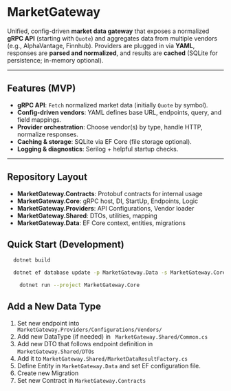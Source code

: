 # MarketGateway

Unified, config-driven **market data gateway** that exposes a normalized **gRPC API** (starting with `Quote`) and aggregates data from multiple vendors (e.g., AlphaVantage, Finnhub). Providers are plugged in via **YAML**, responses are **parsed and normalized**, and results are **cached** (SQLite for persistence; in-memory optional).

---

## Features (MVP)

- **gRPC API**: `Fetch` normalized market data (initially `Quote` by symbol).
- **Config-driven vendors**: YAML defines base URL, endpoints, query, and field mappings.
- **Provider orchestration**: Choose vendor(s) by type, handle HTTP, normalize responses.
- **Caching & storage**: SQLite via EF Core (file storage optional).
- **Logging & diagnostics**: Serilog + helpful startup checks.

---

## Repository Layout

- **MarketGateway.Contracts**: Protobuf contracts for internal usage
- **MarketGateway.Core**: gRPC host, DI, StartUp, Endpoints, Logic
- **MarketGateway.Providers**: API Configurations, Vendor loader
- **MarketGateway.Shared**: DTOs, utilities, mapping
- **MarketGateway.Data**: EF Core context, entities, migrations


## Quick Start (Development)
```bash
  dotnet build
```
```bash
  dotnet ef database update -p MarketGateway.Data -s MarketGateway.Core
```

```bash
    dotnet run --project MarketGateway.Core
```

## Add a New Data Type

1. Set new endpoint into ```` MarketGateway.Providers/Configurations/Vendors/````
2. Add new DataType (if needed) in ``` MarketGateway.Shared/Common.cs```
3. Add new DTO that follows endpoint definition in ```MarketGateway.Shared/DTOs```
4. Add it to ```MarketGateway.Shared/MarketDataResultFactory.cs```
5. Define Entity in ```MarketGateway.Data``` and set EF configuration file.
6. Create new Migration
7. Set new Contract in ```MarketGateway.Contracts```
